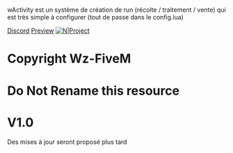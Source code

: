 #

wActivity est un système de création de run (récolte / traitement / vente) qui est très simple à configurer (tout de passe dans le config.lua)

[Discord](https://discord.gg/fivedev)
[Preview](https://streamable.com/zrdyr0)
[![N|Project](https://img.shields.io/badge/Wz%20Activity-green)](https://github.com/Wz-FiveM/wActivity)
# Copyright Wz-FiveM
# Do Not Rename this resource
# V1.0

Des mises à jour seront proposé plus tard
